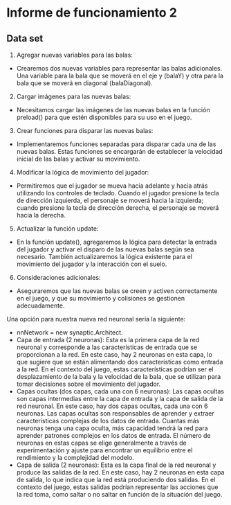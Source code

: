 # Informe de funcionamiento 2

## Data set

1. Agregar nuevas variables para las balas:
- Crearemos dos nuevas variables para representar las balas adicionales. Una variable para la bala que se moverá en el eje y (balaY) y otra para la bala que se moverá en diagonal (balaDiagonal).
2. Cargar imágenes para las nuevas balas:
- Necesitamos cargar las imágenes de las nuevas balas en la función preload() para que estén disponibles para su uso en el juego.
3. Crear funciones para disparar las nuevas balas:
- Implementaremos funciones separadas para disparar cada una de las nuevas balas. Estas funciones se encargarán de establecer la velocidad inicial de las balas y activar su movimiento.
4. Modificar la lógica de movimiento del jugador:
- Permitiremos que el jugador se mueva hacia adelante y hacia atrás utilizando los controles de teclado. Cuando el jugador presione la tecla de dirección izquierda, el personaje se moverá hacia la izquierda; cuando presione la tecla de dirección derecha, el personaje se moverá hacia la derecha.
5. Actualizar la función update:
- En la función update(), agregaremos la lógica para detectar la entrada del jugador y activar el disparo de las nuevas balas según sea necesario. También actualizaremos la lógica existente para el movimiento del jugador y la interacción con el suelo.
6. Consideraciones adicionales:
- Aseguraremos que las nuevas balas se creen y activen correctamente en el juego, y que su movimiento y colisiones se gestionen adecuadamente.

Una opción para nuestra nueva red neuronal seria la siguiente:
- nnNetwork =  new synaptic.Architect.
- Capa de entrada (2 neuronas):
Esta es la primera capa de la red neuronal y corresponde a las características de entrada que se proporcionan a la red. En este caso, hay 2 neuronas en esta capa, lo que sugiere que se están alimentando dos características como entrada a la red. En el contexto del juego, estas características podrían ser el desplazamiento de la bala y la velocidad de la bala, que se utilizan para tomar decisiones sobre el movimiento del jugador.
- Capas ocultas (dos capas, cada una con 6 neuronas):
Las capas ocultas son capas intermedias entre la capa de entrada y la capa de salida de la red neuronal. En este caso, hay dos capas ocultas, cada una con 6 neuronas. Las capas ocultas son responsables de aprender y extraer características complejas de los datos de entrada. Cuantas más neuronas tenga una capa oculta, más capacidad tendrá la red para aprender patrones complejos en los datos de entrada. El número de neuronas en estas capas se elige generalmente a través de experimentación y ajuste para encontrar un equilibrio entre el rendimiento y la complejidad del modelo.
- Capa de salida (2 neuronas):
Esta es la capa final de la red neuronal y produce las salidas de la red. En este caso, hay 2 neuronas en esta capa de salida, lo que indica que la red está produciendo dos salidas. En el contexto del juego, estas salidas podrían representar las acciones que la red toma, como saltar o no saltar en función de la situación del juego.